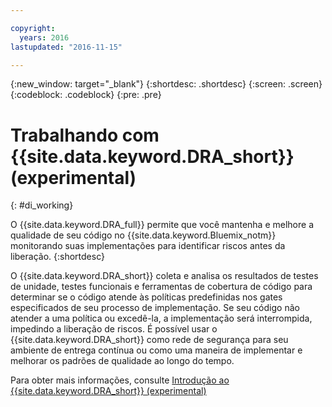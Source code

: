 ```yaml
---

copyright:
  years: 2016
lastupdated: "2016-11-15"

---
```


{:new_window: target="_blank"}
{:shortdesc: .shortdesc}
{:screen: .screen}
{:codeblock: .codeblock}
{:pre: .pre}

# Trabalhando com {{site.data.keyword.DRA_short}} (experimental)
{: #di_working}

O {{site.data.keyword.DRA_full}} permite que você mantenha e melhore a qualidade de seu código no {{site.data.keyword.Bluemix_notm}} monitorando suas implementações para identificar riscos antes da liberação.
{:shortdesc}

O {{site.data.keyword.DRA_short}} coleta e analisa os resultados de testes
de unidade, testes funcionais e ferramentas de cobertura de código para determinar se o
código atende às políticas predefinidas nos gates especificados de seu processo de
implementação. Se seu código não atender a uma política ou excedê-la, a implementação será
interrompida, impedindo a liberação de riscos. É possível usar o
{{site.data.keyword.DRA_short}} como rede de segurança para seu ambiente de
entrega contínua ou como uma maneira de implementar e melhorar os padrões de qualidade ao longo do tempo. 

Para obter mais informações, consulte [Introdução ao {{site.data.keyword.DRA_short}} (experimental)](/docs/services/DevOpsInsights/index.html)
